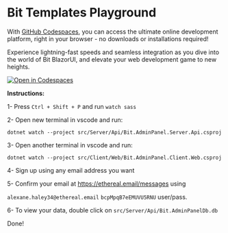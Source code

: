 # Bit Templates Playground

With [GitHub Codespaces](https://github.com/features/codespaces), you can access the ultimate online development platform, right in your browser - no downloads or installations required!

Experience lightning-fast speeds and seamless integration as you dive into the world of Bit BlazorUI, and elevate your web development game to new heights.

[![Open in Codespaces](https://github.com/codespaces/badge.svg)](https://codespaces.new/bitfoundation/bit-templates-playground/tree/develop)

**Instructions:**

1- Press `Ctrl + Shift + P` and run `watch sass`

2- Open new terminal in vscode and run:

`dotnet watch --project src/Server/Api/Bit.AdminPanel.Server.Api.csproj`

3- Open another terminal in vscode and run:

`dotnet watch --project src/Client/Web/Bit.AdminPanel.Client.Web.csproj`

4- Sign up using any email address you want

5- Confirm your email at https://ethereal.email/messages using

`alexane.haley34@ethereal.email` `bcpMpqB7eEMUVU5RNU` user/pass.

6- To view your data, double click on `src/Server/Api/Bit.AdminPanelDb.db`

Done!